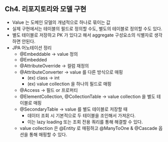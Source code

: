 ## Ch4. 리포지토리와 모델 구현
- Value 는 도메인 모델의 개념적으로 하나로 묶이는 값
- 실제 구현에서는 테이블의 필드로 정의할 수도, 별도의 테이블로 정의할 수도 있다.
- 별도 테이블로 저장하고 PK 가 있다고 해서 aggregate 구성요소의 식별자로 생각하면 안된다.
- JPA 어노테이션 정리
  - @Embeddable -> value 정의
  - @Embedded
  - @AttributeOverride -> 컬럼 재정의
  - @AttributeConverter -> value 를 다른 방식으로 매핑
    - (ex) class -> int
    - (ex) value collection 을 하나의 필드로 매핑
  - @Access -> 필드 or 프로퍼티
  - @ElementCollection, @CollectionTable -> value collection 을 별도 테이블로 매핑
  - @SecondaryTable -> value 를 별도 테이블로 저장할 때
    - 데이터 조회 시 기본적으로 두 테이블을 조인해서 가져온다.
    - 이는 lazy loading 또는 조회 전용 쿼리를 통해 해결할 수 있다.
  - value collection 은 @Entity 로 매핑하고 @ManyToOne & @Cascade 옵션을 통해 매핑할 수 있다.
 
    
